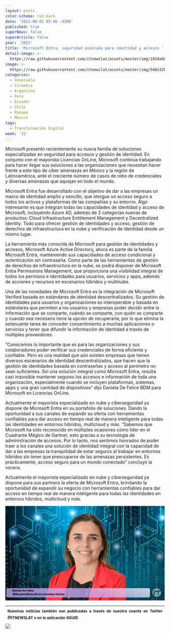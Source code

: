 ```yaml
---
layout: posts
color-schema: red-dark
date: '2022-08-02 05:40 -0500'
published: true
superNews: false
superArticle: false
year: '2022'
title: 'Microsoft Entra, seguridad avanzada para identidad y accesos '
detail-image: >-
  https://raw.githubusercontent.com/itnewslat/assets/master/img/1024x680/Daniela-De-Felice-g.jpg
image: >-
  https://raw.githubusercontent.com/itnewslat/assets/master/img/540x320/Daniela-De-Felice-p.jpg
categories:
  - Venezuela
  - Colombia
  - Argentina
  - Perú
  - Ecuador
  - Chile
  - Panama
  - Mexico
tags:
  - Transformación Digital
week: '31'
---
```

Microsoft presentó recientemente su nueva familia de soluciones especializadas en seguridad para accesos y gestión de identidad. En conjunto con el mayorista Licencias OnLine, Microsoft continúa trabajando para hacer llegar sus soluciones a las organizaciones que necesitan hacer frente a este tipo de ciber amenazas en México y la región de Latinoamérica, ante el creciente número de casos de robo de credenciales y diversas amenazas que aquejan en todo el mundo.

Microsoft Entra fue desarrollado con el objetivo de dar a las empresas un marco de identidad amplio y sencillo, que otorgue un acceso seguro a todos los activos y plataformas de las compañías y su entorno. Algo interesante es que integran todas las capacidades de identidad y acceso de Microsoft, incluyendo Azure AD, además de 2 categorías nuevas de productos: Cloud Infrastructure Entitlement Management y Decentralized Identity. Todo para ofrecer gestión de identidades y acceso, gestión de derechos de infraestructura en la nube y verificación de identidad desde un mismo lugar. 

 La  herramienta más conocida de Microsoft para gestión de identidades y accesos, Microsoft Azure Active Directory, ahora es parte de la familia Microsoft Entra, manteniendo sus capacidades de acceso condicional y autenticación sin contraseña.  Como parte de las herramientas de gestión de derechos de infraestructura en la nube, se podrá disponer de Microsoft Entra Permissions Management, que proporciona una visibilidad integral de todos los permisos e identidades para usuarios, servicios y apps, además de acciones y recursos en escenarios híbridos y multinube.

Una de las novedades de Microsoft Entra es la integración de Microsoft Verified basada en estándares de identidad descentralizados. Su gestión de identidades para usuarios y organizaciones es interoperable y basada en estándares que permiten a los usuarios y empresas poder decidir entre la información que se comparte, cuándo se comparte, con quién se comparte y cuando sea necesario tiene la opción de recuperarla; por lo que elimina la extenuante tarea de conceder consentimiento a muchas aplicaciones o servicios y tener que difundir la información de identidad a través de múltiples proveedores.

“Conocemos lo importante que es para las organizaciones y sus colaboradores poder verificar sus credenciales de forma eficiente y confiable. Pero es una realidad que aún existen empresas que tienen diversos escenarios de identidad descentralizados, que hacen que la gestión de identidades basada en contraseñas y acceso al perímetro no sean suficientes. Sin una solución integral como Microsoft Entra, resulta casi imposible mantener seguros los accesos e información de toda una organización, especialmente cuando se incluyen plataformas, sistemas, apps y una gran cantidad de dispositivos” dijo Daniela De Felice BDM para Microsoft en Licencias OnLine.

Actualmente el mayorista especializado en nube y ciberseguridad ya dispone de Microsoft Entra en su portafolio de soluciones. Dando la oportunidad a sus canales de expandir su oferta con herramientas confiables para dar acceso en tiempo real de manera inteligente para todas las identidades en entornos híbridos, multicloud y más.
“Sabemos que Microsoft ha sido reconocido en múltiples ocasiones cómo líder en el Cuadrante Mágico de Gartner, esto gracias a su tecnología de administración de accesos. Por lo tanto, nos sentimos honrados de poder traer a los canales una solución de identidad integral con la capacidad de dar a las empresas la tranquilidad de estar seguros al trabajar en entornos híbridos sin tener que preocuparse de las amenazas persistentes. Es prácticamente, acceso seguro para un mundo conectado” concluyó la vocera. 

Actualmente el mayorista especializado en nube y ciberseguridad ya dispone para sus partners la oferta de Microsoft Entra, brindando la oportunidad de expandir su negocio con herramientas confiables para dar acceso en tiempo real de manera inteligente para todas las identidades en entornos híbridos, multicloud y más.

![](https://raw.githubusercontent.com/itnewslat/assets/master/img/540x320/Daniela-De-Felice-p.jpg)

<table style="height: 42px;" width="569">
<tbody>
<tr>
<td style="text-align: justify;"><sub><strong>Nuestras noticias también son publicadas a través de nuestra cuenta en Twitter <a href="https://twitter.com/itnewslat?lang=es">@ITNEWSLAT</a> y en la aplicación <a href="https://squidapp.co/en/">SQUID</a></strong></sub></td>
</tr>
</tbody>
</table>

<img src="https://tracker.metricool.com/c3po.jpg?hash=56f88a41e39ab42c063cc51676587a04"/>